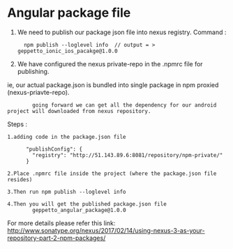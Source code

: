 # Angular package file

   1. We need to publish our package json file into nexus registry.
   		Command :

   			npm publish --loglevel info  // output = >  geppetto_ionic_ios_pacakge@1.0.0

   2. We have configured the nexus private-repo in the .npmrc file for publishing.


   ie, our actual package.json is bundled into single package in npm proxied (nexus-priavte-repo).

   			going forward we can get all the dependency for our android project will downloaded from nexus repository.

 Steps : 

 	1.adding code in the package.json file

		  "publishConfig": {
		    "registry": "http://51.143.89.6:8081/repository/npm-private/"
		  }

	2.Place .npmrc file inside the project (where the package.json file resides)
	
	3.Then run npm publish --loglevel info

	4.Then you will get the published package.json file 
			geppetto_angular_package@1.0.0	  


For more details please refer  this link:
	http://www.sonatype.org/nexus/2017/02/14/using-nexus-3-as-your-repository-part-2-npm-packages/